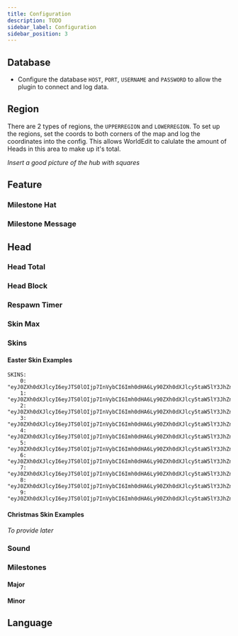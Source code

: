 ```yaml
---
title: Configuration
description: TODO
sidebar_label: Configuration
sidebar_position: 3
---
```


## Database
* Configure the database `HOST`, `PORT`, `USERNAME` and `PASSWORD` to allow the plugin to connect and log data.

## Region
There are 2 types of regions, the `UPPERREGION` and `LOWERREGION`. To set up the regions, set the coords to both corners of the map and log the coordinates into the config. This allows WorldEdit to calulate the amount of Heads in this area to make up it's total.

*Insert a good picture of the hub with squares* 

## Feature
### Milestone Hat

### Milestone Message

## Head
### Head Total

### Head Block

### Respawn Timer

### Skin Max

### Skins

#### Easter Skin Examples
```
SKINS:
    0: "eyJ0ZXh0dXJlcyI6eyJTS0lOIjp7InVybCI6Imh0dHA6Ly90ZXh0dXJlcy5taW5lY3JhZnQubmV0L3RleHR1cmUvOGM1MGFlZTg4MDEzZThmYWY0MjdlMTlmM2I4OTgyOGI4NmJiZjAzZGQyZjE3YzRjNzYwZDFkZGUyMmRlMyJ9fX0="
    1: "eyJ0ZXh0dXJlcyI6eyJTS0lOIjp7InVybCI6Imh0dHA6Ly90ZXh0dXJlcy5taW5lY3JhZnQubmV0L3RleHR1cmUvYzc2NTk1ZWZmY2M1NjI3ZTg1YjE0YzljODgyNDY3MWI1ZWMyOTY1NjU5YzhjNDE3ODQ5YTY2Nzg3OGZhNDkwIn19fQ=="
    2: "eyJ0ZXh0dXJlcyI6eyJTS0lOIjp7InVybCI6Imh0dHA6Ly90ZXh0dXJlcy5taW5lY3JhZnQubmV0L3RleHR1cmUvMTk5YzRlYTA0ZDhmZGUxM2QxMjRjYjJmNjc3M2I3MWY3YTQ3MjllZmY4NWE5NmNjMTU1ZjUyY2FkZjhlYzVlIn19fQ=="
    3: "eyJ0ZXh0dXJlcyI6eyJTS0lOIjp7InVybCI6Imh0dHA6Ly90ZXh0dXJlcy5taW5lY3JhZnQubmV0L3RleHR1cmUvMTIxM2Q2N2JjNzJmMzA4NTMzN2FiYzliZDgxMzczZWQ1ODk0MzVhYzJmMGU4MjliZWQ3YjMwNDBlZmI1NWEifX19"
    4: "eyJ0ZXh0dXJlcyI6eyJTS0lOIjp7InVybCI6Imh0dHA6Ly90ZXh0dXJlcy5taW5lY3JhZnQubmV0L3RleHR1cmUvZWFiNzY1NzkxZmYzMTRjMjVmNGIwZGY4ZTEyODAxMzYwZWQ1YzhjMzNhZWYwY2U1OTViZDA0Mjk3ZTQ3OWViIn19fQ=="
    5: "eyJ0ZXh0dXJlcyI6eyJTS0lOIjp7InVybCI6Imh0dHA6Ly90ZXh0dXJlcy5taW5lY3JhZnQubmV0L3RleHR1cmUvYjM1M2M3OTRmZjY4MWM4YjM1NmE0ZDFmNmQ3NGQyYTUxYzFhNGZlYzUxNzY3ODI3OWYyZTNmMmFlM2IwOWZmNyJ9fX0="
    6: "eyJ0ZXh0dXJlcyI6eyJTS0lOIjp7InVybCI6Imh0dHA6Ly90ZXh0dXJlcy5taW5lY3JhZnQubmV0L3RleHR1cmUvZjUwOTM3YjIxNTlmMGNlZWU0ZmFjZGQ0YWJmMzU4M2FjNTVkMjQ4NGNkMjUzNDc2MjE1MzU0ZDNkN2ZlNDUifX19"
    7: "eyJ0ZXh0dXJlcyI6eyJTS0lOIjp7InVybCI6Imh0dHA6Ly90ZXh0dXJlcy5taW5lY3JhZnQubmV0L3RleHR1cmUvOWUyMmE0ZTM5NTM3YTA0OWVhZWQ4NDcyZmY3NTAwZDRlZmE0ZmQ0NGVhOGNjNjQwMjQxNTk5MmUyZTc1ZGQxIn19fQ=="
    8: "eyJ0ZXh0dXJlcyI6eyJTS0lOIjp7InVybCI6Imh0dHA6Ly90ZXh0dXJlcy5taW5lY3JhZnQubmV0L3RleHR1cmUvOGUzYmE1NGU0NmY0ZmNkOTI4MWVjNTkyYTVjODE3OTAxY2UzZjgxMTE4NWY3N2E5MzhjZjBjNjMzNDZlMGU2MiJ9fX0="
    9: "eyJ0ZXh0dXJlcyI6eyJTS0lOIjp7InVybCI6Imh0dHA6Ly90ZXh0dXJlcy5taW5lY3JhZnQubmV0L3RleHR1cmUvMWMwZDA0NDNhZGQ0OTA0N2YzNDg2NDRhYjJlNTYzNjE3ZTc5ZjI1N2I3MmY4NzM4N2UwNGRkZDZiMzAxODdmOSJ9fX0="
```

#### Christmas Skin Examples
*To provide later*

### Sound

### Milestones
#### Major

#### Minor

## Language